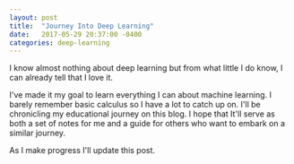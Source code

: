 ```yaml
---
layout: post
title:  "Journey Into Deep Learning"
date:   2017-05-29 20:37:00 -0400
categories: deep-learning
---
```

I know almost nothing about deep learning but from what little I do know,
I can already tell that I love it.

I've made it my goal to learn everything I can about machine learning.
I barely remember basic calculus so I have a lot to catch up on. I'll be
chronicling my educational journey on this blog. I hope that It'll serve as
both a set of notes for me and a guide for others who want to embark on a
similar journey.

As I make progress I'll update this post.


